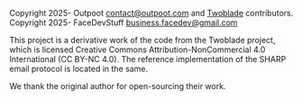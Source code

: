 Copyright 2025- Outpoot <contact@outpoot.com> and [Twoblade](https://github.com/outpoot/twoblade) contributors.  
Copyright 2025- FaceDevStuff <business.facedev@gmail.com>

This project is a derivative work of the code from the Twoblade project, 
which is licensed Creative Commons Attribution-NonCommercial 4.0 International 
(CC BY-NC 4.0). The reference implementation of the SHARP email protocol is located in the same.

We thank the original author for open-sourcing their work.
